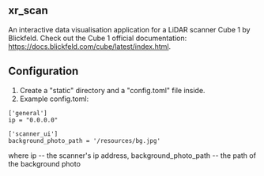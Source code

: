 ## xr_scan
An interactive data visualisation application for a LiDAR scanner Cube 1 by Blickfeld.
Check out the Cube 1 official documentation: https://docs.blickfeld.com/cube/latest/index.html.


## Configuration

1. Create a "static" directory and a "config.toml" file inside.
2. Example config.toml:

```
['general']
ip = "0.0.0.0"

['scanner_ui']
background_photo_path = '/resources/bg.jpg'
```

where ip -- the scanner's ip address,
background_photo_path -- the path of the background photo
